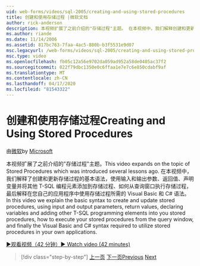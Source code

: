 ```yaml
---
uid: web-forms/videos/sql-2005/creating-and-using-stored-procedures
title: 创建和使用存储过程 |微软文档
author: rick-anderson
description: 本视频扩展了之前介绍的"存储过程"主题。 在本视频中，我们解释创建和更新的基本语法...
ms.author: riande
ms.date: 11/14/2006
ms.assetid: 817bc763-7faa-4ac5-880b-b3f5531e9d07
msc.legacyurl: /web-forms/videos/sql-2005/creating-and-using-stored-procedures
msc.type: video
ms.openlocfilehash: fb05c12a56e9702da059ad952a58de0405ac37f2
ms.sourcegitcommit: 022f79dbc1350e0c6ffaa1e7e7c6e850cdabf9af
ms.translationtype: MT
ms.contentlocale: zh-CN
ms.lasthandoff: 04/17/2020
ms.locfileid: "81543322"
---
```

# <a name="creating-and-using-stored-procedures"></a><span data-ttu-id="6eb98-104">创建和使用存储过程</span><span class="sxs-lookup"><span data-stu-id="6eb98-104">Creating and Using Stored Procedures</span></span>

<span data-ttu-id="6eb98-105">由[微软](https://github.com/microsoft)</span><span class="sxs-lookup"><span data-stu-id="6eb98-105">by [Microsoft](https://github.com/microsoft)</span></span>

<span data-ttu-id="6eb98-106">本视频扩展了之前介绍的"存储过程"主题。</span><span class="sxs-lookup"><span data-stu-id="6eb98-106">This video expands on the topic of Stored Procedures which was introduced several lessons ago.</span></span> <span data-ttu-id="6eb98-107">在本视频中，我们解释了创建和更新存储过程的基本语法，使用输入和输出参数、返回值、声明变量并将其他 T-SQL 编程元素添加到存储过程、如何从查询窗口执行存储过程，最后解释在您自己的应用程序中使用存储过程所需的 Visual Basic 和 C# 语法。</span><span class="sxs-lookup"><span data-stu-id="6eb98-107">In this video we explain the basic syntax to create and update stored procedures, using input and output parameters, return values, declaring variables and adding other T-SQL programming elements into you stored procedures, how to execute your stored procedures from the query window, and finally the Visual Basic and C# syntax required to utilize stored procedures in your own applications.</span></span>

[<span data-ttu-id="6eb98-108">&#9654;观看视频（42 分钟）</span><span class="sxs-lookup"><span data-stu-id="6eb98-108">&#9654; Watch video (42 minutes)</span></span>](https://channel9.msdn.com/Blogs/ASP-NET-Site-Videos/creating-and-using-stored-procedures)

> [!div class="step-by-step"]
> <span data-ttu-id="6eb98-109">[上一页](building-and-customizing-reports-in-business-intelligence-development-studio.md)
> [下一页](enabling-full-text-search-in-your-text-data.md)</span><span class="sxs-lookup"><span data-stu-id="6eb98-109">[Previous](building-and-customizing-reports-in-business-intelligence-development-studio.md)
[Next](enabling-full-text-search-in-your-text-data.md)</span></span>
